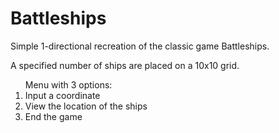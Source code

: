 # Battleships

Simple 1-directional recreation of the classic game Battleships.

A specified number of ships are placed on a 10x10 grid. 

<ol>Menu with 3 options:
<li>Input a coordinate</li>
<li>View the location of the ships</li>
<li>End the game</li>
</ol>
